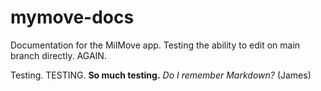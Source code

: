 # mymove-docs
Documentation for the MilMove app. Testing the ability to edit on main branch directly. AGAIN.

Testing. TESTING. **So much testing.** *Do I remember Markdown?* (James)
